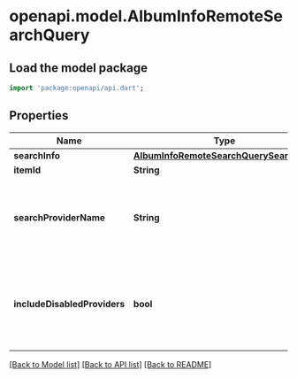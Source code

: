 # openapi.model.AlbumInfoRemoteSearchQuery

## Load the model package
```dart
import 'package:openapi/api.dart';
```

## Properties
Name | Type | Description | Notes
------------ | ------------- | ------------- | -------------
**searchInfo** | [**AlbumInfoRemoteSearchQuerySearchInfo**](AlbumInfoRemoteSearchQuerySearchInfo.md) |  | [optional] 
**itemId** | **String** |  | [optional] 
**searchProviderName** | **String** | Gets or sets the provider name to search within if set. | [optional] 
**includeDisabledProviders** | **bool** | Gets or sets a value indicating whether disabled providers should be included. | [optional] 

[[Back to Model list]](../README.md#documentation-for-models) [[Back to API list]](../README.md#documentation-for-api-endpoints) [[Back to README]](../README.md)


